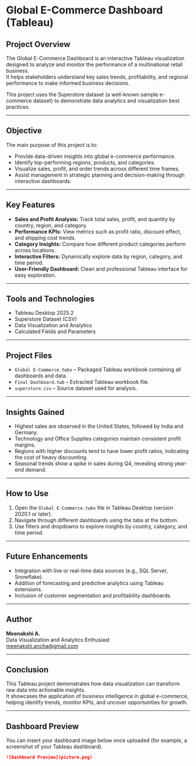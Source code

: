 # Global E-Commerce Dashboard (Tableau)

## Project Overview
The Global E-Commerce Dashboard is an interactive Tableau visualization designed to analyze and monitor the performance of a multinational retail business.  
It helps stakeholders understand key sales trends, profitability, and regional performance to make informed business decisions.

This project uses the Superstore dataset (a well-known sample e-commerce dataset) to demonstrate data analytics and visualization best practices.

---

## Objective
The main purpose of this project is to:
- Provide data-driven insights into global e-commerce performance.
- Identify top-performing regions, products, and categories.
- Visualize sales, profit, and order trends across different time frames.
- Assist management in strategic planning and decision-making through interactive dashboards.

---

## Key Features
- **Sales and Profit Analysis:** Track total sales, profit, and quantity by country, region, and category.  
- **Performance KPIs:** View metrics such as profit ratio, discount effect, and shipping cost trends.  
- **Category Insights:** Compare how different product categories perform across locations.  
- **Interactive Filters:** Dynamically explore data by region, category, and time period.  
- **User-Friendly Dashboard:** Clean and professional Tableau interface for easy exploration.

---

## Tools and Technologies
- Tableau Desktop 2025.2  
- Superstore Dataset (CSV)  
- Data Visualization and Analytics  
- Calculated Fields and Parameters  

---

## Project Files
- `Global E-Commerce.twbx` – Packaged Tableau workbook containing all dashboards and data.  
- `Final Dashboard.twb` – Extracted Tableau workbook file.  
- `superstore.csv` – Source dataset used for analysis.

---

## Insights Gained
- Highest sales are observed in the United States, followed by India and Germany.  
- Technology and Office Supplies categories maintain consistent profit margins.  
- Regions with higher discounts tend to have lower profit ratios, indicating the cost of heavy discounting.  
- Seasonal trends show a spike in sales during Q4, revealing strong year-end demand.

---

## How to Use
1. Open the `Global E-Commerce.twbx` file in Tableau Desktop (version 2020.1 or later).  
2. Navigate through different dashboards using the tabs at the bottom.  
3. Use filters and dropdowns to explore insights by country, category, and time period.

---

## Future Enhancements
- Integration with live or real-time data sources (e.g., SQL Server, Snowflake).  
- Addition of forecasting and predictive analytics using Tableau extensions.  
- Inclusion of customer segmentation and profitability dashboards.

---

## Author
**Meenakshi A.**  
Data Visualization and Analytics Enthusiast  
meenakshi.ancha@gmail.com

---

## Conclusion
This Tableau project demonstrates how data visualization can transform raw data into actionable insights.  
It showcases the application of business intelligence in global e-commerce, helping identify trends, monitor KPIs, and uncover opportunities for growth.

---

## Dashboard Preview
You can insert your dashboard image below once uploaded (for example, a screenshot of your Tableau dashboard).

```markdown
![Dashboard Preview](picture.png)




